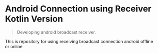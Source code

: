 # Android Connection using Receiver Kotlin Version
> Developing android broadcast receiver.

This is repository for using receiving broadcast connection android offline or online